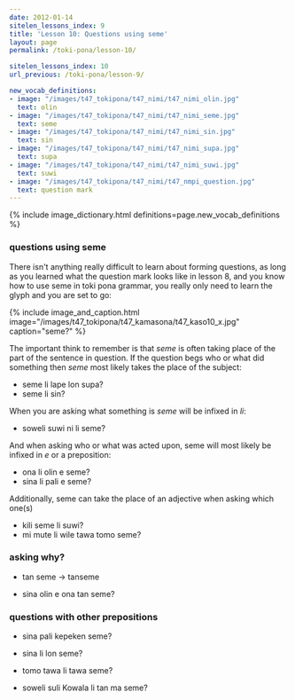 ```yaml
---
date: 2012-01-14
sitelen_lessons_index: 9
title: 'Lesson 10: Questions using seme'
layout: page
permalink: /toki-pona/lesson-10/

sitelen_lessons_index: 10
url_previous: /toki-pona/lesson-9/

new_vocab_definitions:
- image: "/images/t47_tokipona/t47_nimi/t47_nimi_olin.jpg"
  text: olin
- image: "/images/t47_tokipona/t47_nimi/t47_nimi_seme.jpg"
  text: seme
- image: "/images/t47_tokipona/t47_nimi/t47_nimi_sin.jpg"
  text: sin
- image: "/images/t47_tokipona/t47_nimi/t47_nimi_supa.jpg"
  text: supa
- image: "/images/t47_tokipona/t47_nimi/t47_nimi_suwi.jpg"
  text: suwi
- image: "/images/t47_tokipona/t47_nimi/t47_nmpi_question.jpg"
  text: question mark
---
```


{% include image_dictionary.html definitions=page.new_vocab_definitions %}

### questions using seme

There isn't anything really difficult to learn about forming questions, as long as you learned what the question mark looks like in lesson 8, and you know how to use seme in toki pona grammar, you really only need to learn the glyph and you are set to go:

{% include image_and_caption.html image="/images/t47_tokipona/t47_kamasona/t47_kaso10_x.jpg" caption="seme?" %}

The important think to remember is that _seme_ is often taking place of the part of the sentence in question. If the question begs who or what did something then _seme_ most likely takes the place of the subject:

- seme li lape lon supa?
- seme li sin?

When you are asking what something is _seme_ will be infixed in _li_:

- soweli suwi ni li seme?

And when asking who or what was acted upon, seme will most likely be infixed in _e_ or a preposition:

- ona li olin e seme?
- sina li pali e seme?

Additionally, seme can take the place of an adjective when asking which one(s)

- kili seme li suwi?
- mi mute li wile tawa tomo seme?

### asking why?

- tan seme -> tanseme

- sina olin e ona tan seme?

### questions with other prepositions

- sina pali kepeken seme?
- sina li lon seme?
- tomo tawa li tawa seme?


- soweli suli Kowala li tan ma seme?


